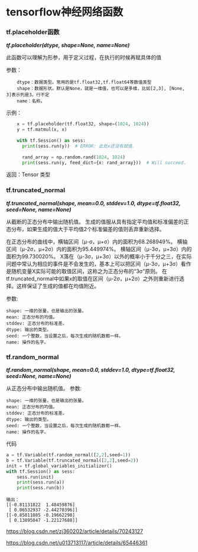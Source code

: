 # tensorflow神经网络函数
### tf.placeholder函数

***tf.placeholder(dtype, shape=None, name=None)***


此函数可以理解为形参，用于定义过程，在执行的时候再赋具体的值

参数：
```
    dtype：数据类型。常用的是tf.float32,tf.float64等数值类型
    shape：数据形状。默认是None，就是一维值，也可以是多维，比如[2,3], [None, 3]表示列是3，行不定
    name：名称。
```
示例：
```python
    x = tf.placeholder(tf.float32, shape=(1024, 1024))
    y = tf.matmul(x, x)
     
    with tf.Session() as sess:
      print(sess.run(y))  # ERROR: 此处x还没有赋值.
     
      rand_array = np.random.rand(1024, 1024)
      print(sess.run(y, feed_dict={x: rand_array}))  # Will succeed.
```
返回：Tensor 类型
### tf.truncated_normal
***tf.truncated_normal(shape, mean=0.0, stddev=1.0, dtype=tf.float32, seed=None, name=None)***

从截断的正态分布中输出随机值。
生成的值服从具有指定平均值和标准偏差的正态分布，如果生成的值大于平均值2个标准偏差的值则丢弃重新选择。

在正态分布的曲线中，横轴区间（μ-σ，μ+σ）内的面积为68.268949%。
横轴区间（μ-2σ，μ+2σ）内的面积为95.449974%。
横轴区间（μ-3σ，μ+3σ）内的面积为99.730020%。
X落在（μ-3σ，μ+3σ）以外的概率小于千分之三，在实际问题中常认为相应的事件是不会发生的，基本上可以把区间（μ-3σ，μ+3σ）看作是随机变量X实际可能的取值区间，这称之为正态分布的“3σ”原则。
在tf.truncated_normal中如果x的取值在区间（μ-2σ，μ+2σ）之外则重新进行选择。这样保证了生成的值都在均值附近。

参数:

    shape: 一维的张量，也是输出的张量。
    mean: 正态分布的均值。
    stddev: 正态分布的标准差。
    dtype: 输出的类型。
    seed: 一个整数，当设置之后，每次生成的随机数都一样。
    name: 操作的名字。
    
### tf.random_normal
***tf.random_normal(shape, mean=0.0, stddev=1.0, dtype=tf.float32, seed=None, name=None)***

从正态分布中输出随机值。
参数:

    shape: 一维的张量，也是输出的张量。
    mean: 正态分布的均值。
    stddev: 正态分布的标准差。
    dtype: 输出的类型。
    seed: 一个整数，当设置之后，每次生成的随机数都一样。
    name: 操作的名字。

代码
```python
a = tf.Variable(tf.random_normal([2,2],seed=1))
b = tf.Variable(tf.truncated_normal([2,2],seed=2))
init = tf.global_variables_initializer()
with tf.Session() as sess:
    sess.run(init)
    print(sess.run(a))
    print(sess.run(b))
```
```
输出：
[[-0.81131822  1.48459876]
 [ 0.06532937 -2.44270396]]
[[-0.85811085 -0.19662298]
 [ 0.13895047 -1.22127688]]
```

https://blog.csdn.net/zj360202/article/details/70243127

https://blog.csdn.net/u013713117/article/details/65446361
